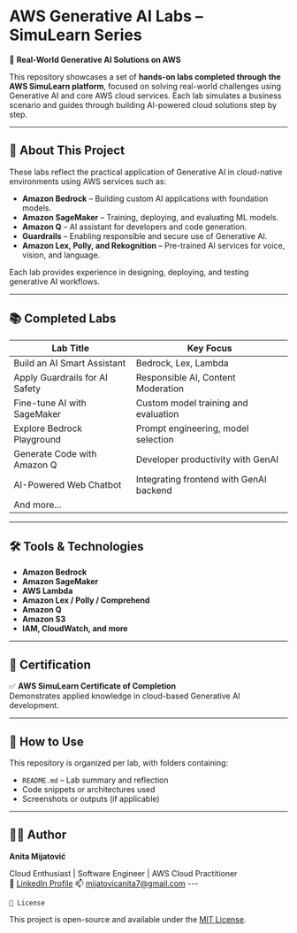 # AWS Generative AI Labs – SimuLearn Series

🧠 **Real-World Generative AI Solutions on AWS**

This repository showcases a set of **hands-on labs completed through the AWS SimuLearn platform**, focused on solving real-world challenges using Generative AI and core AWS cloud services. Each lab simulates a business scenario and guides through building AI-powered cloud solutions step by step.

---

## 🚀 About This Project

These labs reflect the practical application of Generative AI in cloud-native environments using AWS services such as:

- **Amazon Bedrock** – Building custom AI applications with foundation models.
- **Amazon SageMaker** – Training, deploying, and evaluating ML models.
- **Amazon Q** – AI assistant for developers and code generation.
- **Guardrails** – Enabling responsible and secure use of Generative AI.
- **Amazon Lex, Polly, and Rekognition** – Pre-trained AI services for voice, vision, and language.

Each lab provides experience in designing, deploying, and testing generative AI workflows.

---

## 📚 Completed Labs

| Lab Title | Key Focus |
|-----------|-----------|
| Build an AI Smart Assistant | Bedrock, Lex, Lambda |
| Apply Guardrails for AI Safety | Responsible AI, Content Moderation |
| Fine-tune AI with SageMaker | Custom model training and evaluation |
| Explore Bedrock Playground | Prompt engineering, model selection |
| Generate Code with Amazon Q | Developer productivity with GenAI |
| AI-Powered Web Chatbot | Integrating frontend with GenAI backend |
| And more... | |

---

## 🛠️ Tools & Technologies

- **Amazon Bedrock**
- **Amazon SageMaker**
- **AWS Lambda**
- **Amazon Lex / Polly / Comprehend**
- **Amazon Q**
- **Amazon S3**
- **IAM, CloudWatch, and more**

---

## 📜 Certification

✅ **AWS SimuLearn Certificate of Completion**  
Demonstrates applied knowledge in cloud-based Generative AI development.

---

## 🧩 How to Use

This repository is organized per lab, with folders containing:

- `README.md` – Lab summary and reflection  
- Code snippets or architectures used  
- Screenshots or outputs (if applicable)

---

## 👩‍💻 Author

**Anita Mijatović**  

Cloud Enthusiast | Software Engineer | AWS Cloud Practitioner  
💼 [LinkedIn Profile](https://www.linkedin.com/in/anita-mijatović-285a72283)
📫 mijatovicanita7@gmail.com
    ---
```
🪪 License
```
This project is open-source and available under the [MIT License](LICENSE).
```
